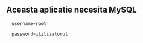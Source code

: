 ## Aceasta aplicatie necesita MySQL 

      username=root
     
      password=utilizatorul
     
     
